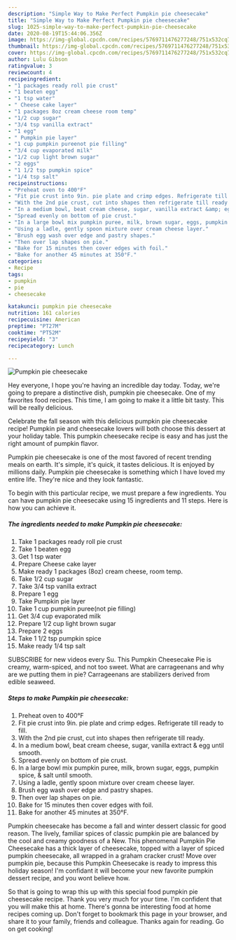 ```yaml
---
description: "Simple Way to Make Perfect Pumpkin pie cheesecake"
title: "Simple Way to Make Perfect Pumpkin pie cheesecake"
slug: 1025-simple-way-to-make-perfect-pumpkin-pie-cheesecake
date: 2020-08-19T15:44:06.356Z
image: https://img-global.cpcdn.com/recipes/5769711476277248/751x532cq70/pumpkin-pie-cheesecake-recipe-main-photo.jpg
thumbnail: https://img-global.cpcdn.com/recipes/5769711476277248/751x532cq70/pumpkin-pie-cheesecake-recipe-main-photo.jpg
cover: https://img-global.cpcdn.com/recipes/5769711476277248/751x532cq70/pumpkin-pie-cheesecake-recipe-main-photo.jpg
author: Lulu Gibson
ratingvalue: 3
reviewcount: 4
recipeingredient:
- "1 packages ready roll pie crust"
- "1 beaten egg"
- "1 tsp water"
- " Cheese cake layer"
- "1 packages 8oz cream cheese room temp"
- "1/2 cup sugar"
- "3/4 tsp vanilla extract"
- "1 egg"
- " Pumpkin pie layer"
- "1 cup pumpkin pureenot pie filling"
- "3/4 cup evaporated milk"
- "1/2 cup light brown sugar"
- "2 eggs"
- "1 1/2 tsp pumpkin spice"
- "1/4 tsp salt"
recipeinstructions:
- "Preheat oven to 400°F"
- "Fit pie crust into 9in. pie plate and crimp edges. Refrigerate till ready to fill."
- "With the 2nd pie crust, cut into shapes then refrigerate till ready."
- "In a medium bowl, beat cream cheese, sugar, vanilla extract &amp; egg until smooth."
- "Spread evenly on bottom of pie crust."
- "In a large bowl mix pumpkin puree, milk, brown sugar, eggs, pumpkin spice, &amp; salt until smooth."
- "Using a ladle, gently spoon mixture over cream cheese layer."
- "Brush egg wash over edge and pastry shapes."
- "Then over lap shapes on pie."
- "Bake for 15 minutes then cover edges with foil."
- "Bake for another 45 minutes at 350°F."
categories:
- Recipe
tags:
- pumpkin
- pie
- cheesecake

katakunci: pumpkin pie cheesecake 
nutrition: 161 calories
recipecuisine: American
preptime: "PT27M"
cooktime: "PT52M"
recipeyield: "3"
recipecategory: Lunch

---
```



![Pumpkin pie cheesecake](https://img-global.cpcdn.com/recipes/5769711476277248/751x532cq70/pumpkin-pie-cheesecake-recipe-main-photo.jpg)

Hey everyone, I hope you're having an incredible day today. Today, we're going to prepare a distinctive dish, pumpkin pie cheesecake. One of my favorites food recipes. This time, I am going to make it a little bit tasty. This will be really delicious.

Celebrate the fall season with this delicious pumpkin pie cheesecake recipe! Pumpkin pie and cheesecake lovers will both choose this dessert at your holiday table. This pumpkin cheesecake recipe is easy and has just the right amount of pumpkin flavor.

Pumpkin pie cheesecake is one of the most favored of recent trending meals on earth. It's simple, it's quick, it tastes delicious. It is enjoyed by millions daily. Pumpkin pie cheesecake is something which I have loved my entire life. They're nice and they look fantastic.


To begin with this particular recipe, we must prepare a few ingredients. You can have pumpkin pie cheesecake using 15 ingredients and 11 steps. Here is how you can achieve it.

<!--inarticleads1-->

##### The ingredients needed to make Pumpkin pie cheesecake:

1. Take 1 packages ready roll pie crust
1. Take 1 beaten egg
1. Get 1 tsp water
1. Prepare  Cheese cake layer
1. Make ready 1 packages (8oz) cream cheese, room temp.
1. Take 1/2 cup sugar
1. Take 3/4 tsp vanilla extract
1. Prepare 1 egg
1. Take  Pumpkin pie layer
1. Take 1 cup pumpkin puree(not pie filling)
1. Get 3/4 cup evaporated milk
1. Prepare 1/2 cup light brown sugar
1. Prepare 2 eggs
1. Take 1 1/2 tsp pumpkin spice
1. Make ready 1/4 tsp salt


SUBSCRIBE for new videos every Su. This Pumpkin Cheesecake Pie is creamy, warm-spiced, and not too sweet. What are carrageenans and why are we putting them in pie? Carrageenans are stabilizers derived from edible seaweed. 

<!--inarticleads2-->

##### Steps to make Pumpkin pie cheesecake:

1. Preheat oven to 400°F
1. Fit pie crust into 9in. pie plate and crimp edges. Refrigerate till ready to fill.
1. With the 2nd pie crust, cut into shapes then refrigerate till ready.
1. In a medium bowl, beat cream cheese, sugar, vanilla extract &amp; egg until smooth.
1. Spread evenly on bottom of pie crust.
1. In a large bowl mix pumpkin puree, milk, brown sugar, eggs, pumpkin spice, &amp; salt until smooth.
1. Using a ladle, gently spoon mixture over cream cheese layer.
1. Brush egg wash over edge and pastry shapes.
1. Then over lap shapes on pie.
1. Bake for 15 minutes then cover edges with foil.
1. Bake for another 45 minutes at 350°F.


Pumpkin cheesecake has become a fall and winter dessert classic for good reason. The lively, familiar spices of classic pumpkin pie are balanced by the cool and creamy goodness of a New. This phenomenal Pumpkin Pie Cheesecake has a thick layer of cheesecake, topped with a layer of spiced pumpkin cheesecake, all wrapped in a graham cracker crust! Move over pumpkin pie, because this Pumpkin Cheesecake is ready to impress this holiday season! I&#39;m confidant it will become your new favorite pumpkin dessert recipe, and you wont believe how. 

So that is going to wrap this up with this special food pumpkin pie cheesecake recipe. Thank you very much for your time. I'm confident that you will make this at home. There's gonna be interesting food at home recipes coming up. Don't forget to bookmark this page in your browser, and share it to your family, friends and colleague. Thanks again for reading. Go on get cooking!
